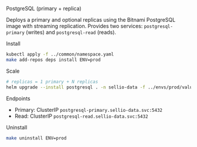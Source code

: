 PostgreSQL (primary + replica)

Deploys a primary and optional replicas using the Bitnami PostgreSQL image with streaming replication. Provides two services: `postgresql-primary` (writes) and `postgresql-read` (reads).

Install

```bash
kubectl apply -f ../common/namespace.yaml
make add-repos deps install ENV=prod
```

Scale

```bash
# replicas = 1 primary + N replicas
helm upgrade --install postgresql . -n sellio-data -f ../envs/prod/values-postgresql.yaml --set replicaCount=2
```

Endpoints

- Primary: ClusterIP `postgresql-primary.sellio-data.svc:5432`
- Read:    ClusterIP `postgresql-read.sellio-data.svc:5432`

Uninstall

```bash
make uninstall ENV=prod
```



